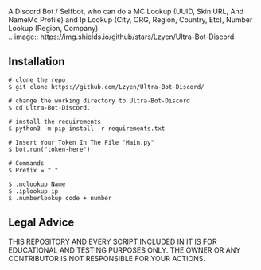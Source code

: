 
  <br>
  <span>A Discord Bot / Selfbot, who can do a MC Lookup (UUID, Skin URL, And NameMc Profile) and Ip Lookup (City, ORG, Region, Country, Etc), Number Lookup (Region, Company).</span>
  <br>
.. image:: https://img.shields.io/github/stars/Lzyen/Ultra-Bot-Discord

## Installation

```console
# clone the repo
$ git clone https://github.com/Lzyen/Ultra-Bot-Discord/

# change the working directory to Ultra-Bot-Discord
$ cd Ultra-Bot-Discord.

# install the requirements
$ python3 -m pip install -r requirements.txt

# Insert Your Token In The File "Main.py"
$ bot.run("token-here")

# Commands
$ Prefix = "."

$ .mclookup Name
$ .iplookup ip
$ .numberlookup code + number

```
## Legal Advice
THIS REPOSITORY AND EVERY SCRIPT INCLUDED IN IT IS FOR EDUCATIONAL 
AND TESTING PURPOSES ONLY. THE OWNER OR ANY CONTRIBUTOR IS NOT RESPONSIBLE
FOR YOUR ACTIONS.
